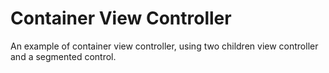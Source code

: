 # Container View Controller
An example of container view controller, using two children view controller and a segmented control.
